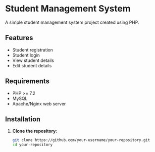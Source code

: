 # Student Management System

A simple student management system project created using PHP.

## Features

- Student registration
- Student login
- View student details
- Edit student details

## Requirements

- PHP >= 7.2
- MySQL
- Apache/Nginx web server

## Installation

1. **Clone the repository:**

   ```bash
   git clone https://github.com/your-username/your-repository.git
   cd your-repository
